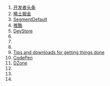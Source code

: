 1. [开发者头条](http://toutiao.io/)
2. [稀土掘金](http://gold.xitu.io/#/)
3. [SegmentDefault](https://segmentfault.com/)
4. [推酷](http://www.tuicool.com/)
5. [DevStore](http://www.devstore.cn/)
6. []()
7. []()
8. []()
9. [Tips and downloads for getting things done](http://lifehacker.com/)
10. [CodePen](http://codepen.io/)
11. [DZone](dzone.com)
12. []()
13. []()
14. []()